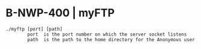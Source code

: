 # B-NWP-400 | myFTP

```
./myftp [port] [path]
        port  is the port number on which the server socket listens
        path  is the path to the home directory for the Anonymous user

```
